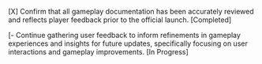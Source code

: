 [X] Confirm that all gameplay documentation has been accurately reviewed and reflects player feedback prior to the official launch. [Completed]

[- Continue gathering user feedback to inform refinements in gameplay experiences and insights for future updates, specifically focusing on user interactions and gameplay improvements. [In Progress]